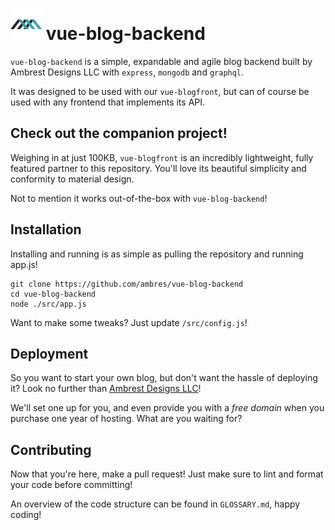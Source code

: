 # <img src="./img/logo.svg" width="50x" height="50px"> vue-blog-backend

`vue-blog-backend` is a simple, expandable and agile blog backend built by Ambrest Designs LLC with `express`, `mongodb` and `graphql`.

It was designed to be used with our `vue-blogfront`, but can of course be used with any frontend that implements its API.

## Check out the companion project!

Weighing in at just 100KB, `vue-blogfront` is an incredibly lightweight, fully featured partner to this repository. You'll love its beautiful simplicity and conformity to material design. 

Not to mention it works out-of-the-box with `vue-blog-backend`!

## Installation

Installing and running is as simple as pulling the repository and running app.js!

```text
git clone https://github.com/ambres/vue-blog-backend
cd vue-blog-backend
node ./src/app.js
```

Want to make some tweaks? Just update `/src/config.js`!

## Deployment

So you want to start your own blog, but don't want the hassle of deploying it? Look no further than [Ambrest Designs LLC](https://ambrest.io)!

We'll set one up for you, and even provide you with a *free domain* when you purchase one year of hosting. What are you waiting for?

## Contributing

Now that you're here, make a pull request! Just make sure to lint and format your code before committing!

An overview of the code structure can be found in `GLOSSARY.md`, happy coding!
